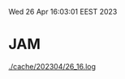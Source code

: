 Wed 26 Apr 16:03:01 EEST 2023
# JAM
<a href='./cache/202304/26_16.log'>./cache/202304/26_16.log</a>
